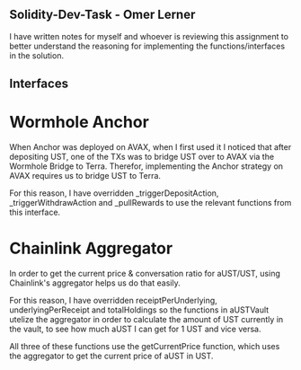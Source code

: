 ## Solidity-Dev-Task - Omer Lerner

I have written notes for myself and whoever is reviewing this assignment to better understand the reasoning for
implementing the functions/interfaces in the solution.

## Interfaces ##

# Wormhole Anchor #

When Anchor was deployed on AVAX, when I first used it I noticed that after depositing UST, one of the TXs was to bridge UST
over to AVAX via the Wormhole Bridge to Terra. Therefor, implementing the Anchor strategy on AVAX requires us to bridge UST
to Terra.

For this reason, I have overridden _triggerDepositAction, _triggerWithdrawAction and _pullRewards to use the relevant functions
from this interface.

# Chainlink Aggregator #

In order to get the current price & conversation ratio for aUST/UST, using Chainlink's aggregator helps us do that easily.

For this reason, I have overridden receiptPerUnderlying, underlyingPerReceipt and totalHoldings so the functions in aUSTVault
utelize the aggregator in order to calculate the amount of UST currently in the vault, to see how much aUST I can get for 1 UST
and vice versa.

All three of these functions use the getCurrentPrice function, which uses the aggregator to get the current price of aUST in UST.

